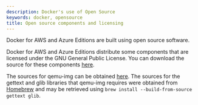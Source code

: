```yaml
---
description: Docker's use of Open Source
keywords: docker, opensource
title: Open source components and licensing
---
```

Docker for AWS and Azure Editions are built using open source software.

Docker for AWS and Azure Editions distribute some components that are licensed under the GNU General Public License. You can download the source for these components [here](https://download.docker.com/opensource/License.tar.gz).

The sources for qemu-img can be obtained [here](http://wiki.qemu-project.org/download/qemu-2.4.1.tar.bz2). The sources for the gettext and glib libraries that qemu-img requires were obtained from [Homebrew](https://brew.sh/) and may be retrieved using `brew install --build-from-source gettext glib`.